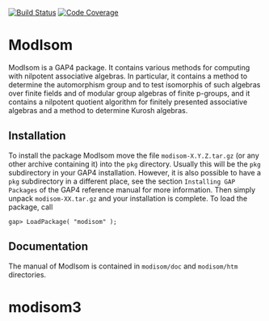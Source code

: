 [![Build Status](https://github.com/gap-packages/modisom/workflows/CI/badge.svg?branch=master)](https://github.com/gap-packages/modisom/actions?query=workflow%3ACI+branch%3Amaster)
[![Code Coverage](https://codecov.io/github/gap-packages/modisom/coverage.svg?branch=master&token=)](https://codecov.io/gh/gap-packages/modisom)


# ModIsom

ModIsom is a GAP4 package. It contains various methods for computing with 
nilpotent associative algebras. In particular, it contains a method to 
determine the automorphism group and to test isomorphis of such algebras 
over finite fields and of modular group algebras of finite p-groups, and 
it contains a nilpotent quotient algorithm for finitely presented associative 
algebras and a method to determine Kurosh algebras.


## Installation

To install the package ModIsom move the file `modisom-X.Y.Z.tar.gz`
(or any other archive containing it) into the `pkg` directory.
Usually this will be the `pkg` subdirectory in your GAP4 installation.
However, it is also possible to have a `pkg` subdirectory in a different
place, see the section `Installing GAP Packages` of the GAP4 reference
manual for more information. Then simply unpack `modisom-XX.tar.gz` and
your installation is complete. To load the package, call

    gap> LoadPackage( "modisom" );

             
## Documentation

The manual of ModIsom is contained in `modisom/doc` and `modisom/htm`
directories.
# modisom3
